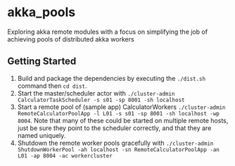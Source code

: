 akka_pools
==========

Exploring akka remote modules with a focus on simplifying the job of achieving pools of distributed akka workers

## Getting Started
1. Build and package the dependencies by executing the ```./dist.sh``` command then ```cd dist```.
2. Start the master/scheduler actor with ```./cluster-admin CalculatorTaskScheduler -s s01 -sp 8001 -sh localhost```
3. Start a remote pool of (sample app) CalculatorWorkers ```./cluster-admin RemoteCalculatorPoolApp -l L01 -s s01 -sp 8001 -sh localhost -wp 8004```.  Note that many of these could be started on multiple remote hosts, just be sure they point to the scheduler correctly, and that they are named uniquely.
4. Shutdown the remote worker pools gracefully with ```./cluster-admin ShutdownWorkerPool -ah localhost -sn RemoteCalculatorPoolApp -an L01 -ap 8004 -ac workercluster```

